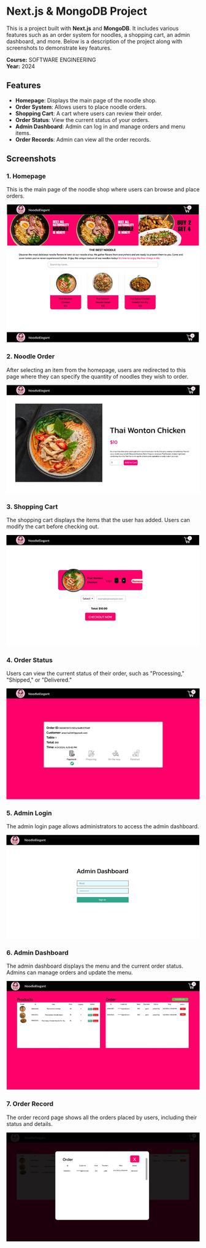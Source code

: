 # Next.js & MongoDB Project

This is a project built with **Next.js** and **MongoDB**. It includes various features such as an order system for noodles, a shopping cart, an admin dashboard, and more. Below is a description of the project along with screenshots to demonstrate key features.

**Course:** SOFTWARE ENGINEERING	 
**Year:** 2024

## Features
- **Homepage**: Displays the main page of the noodle shop.
- **Order System**: Allows users to place noodle orders.
- **Shopping Cart**: A cart where users can review their order.
- **Order Status**: View the current status of your orders.
- **Admin Dashboard**: Admin can log in and manage orders and menu items.
- **Order Records**: Admin can view all the order records.

## Screenshots

### 1. Homepage
This is the main page of the noodle shop where users can browse and place orders.

![Homepage](./ui_project/1.PNG)

### 2. Noodle Order
After selecting an item from the homepage, users are redirected to this page where they can specify the quantity of noodles they wish to order.

![Order Noodles](./ui_project/2.PNG)

### 3. Shopping Cart
The shopping cart displays the items that the user has added. Users can modify the cart before checking out.

![Shopping Cart](./ui_project/3.PNG)

### 4. Order Status
Users can view the current status of their order, such as "Processing," "Shipped," or "Delivered."

![Order Status](./ui_project/4.PNG)

### 5. Admin Login
The admin login page allows administrators to access the admin dashboard.

![Admin Login](./ui_project/5a.PNG)

### 6. Admin Dashboard
The admin dashboard displays the menu and the current order status. Admins can manage orders and update the menu.

![Admin Dashboard](./ui_project/6a.PNG)

### 7. Order Record
The order record page shows all the orders placed by users, including their status and details.

![Order Record](./ui_project/7a.PNG)
